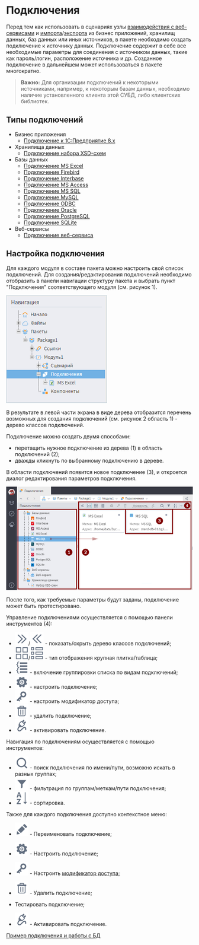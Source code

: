 # Подключения

Перед тем как использовать в сценариях узлы [взаимодействия с веб-сервисами](../../processors/integration/calling-web-service.md) и [импорта](../import/README.md)/[экспорта](../export/README.md) из бизнес приложений, хранилищ данных, баз данных или иных источников, в пакете необходимо создать подключение к источнику данных. Подключение содержит в себе все необходимые параметры для соединения с источником данных, такие как пароль/логин, расположение источника и др. Созданное подключение в дальнейшем может использоваться в пакете многократно.

> **Важно:** Для организации подключений к некоторыми источниками, например, к некоторым базам данных, необходимо наличие установленного клиента этой СУБД, либо клиентских библиотек.

## Типы подключений

  * Бизнес приложения
    * [Подключение к 1C:Предприятие 8.x](./list/1c.md)
  * Хранилища данных
    * [Подключение набора XSD-схем](./list/schemes.md)
  * Базы данных
    * [Подключение MS Excel](./list/excel.md)
    * [Подключение Firebird](./list/firebird.md)
    * [Подключение Interbase](./list/interbase.md)
    * [Подключение MS Access](./list/msaccess.md)
    * [Подключение MS SQL](./list/mssql.md)
    * [Подключение MySQL](./list/mysql.md)
    * [Подключение ODBC](./list/odbc.md)
    * [Подключение Oracle](./list/oracle.md)
    * [Подключение PostgreSQL](./list/postgresql.md)
    * [Подключение SQLite](./list/sqlite.md)
  * Веб-сервисы
    * [Подключение веб-сервиса](./list/web-service.md)

## Настройка подключения

Для каждого модуля в составе пакета можно настроить свой список подключений. Для создания/редактирования подключений необходимо отобразить в панели навигации структуру пакета и выбрать пункт "Подключения" соответствующего модуля (см. рисунок 1).

![Выбор пункта "Подключения" в панели навигации](../../media/app/integration/connections/scr-3.png)

В результате в левой части экрана в виде дерева отобразится перечень возможных для создания подключений (см. рисунок 2 область 1) - дерево классов подключений.

Подключение можно создать двумя способами:

* перетащить нужное подключение из дерева (1) в область подключений (2);
* дважды кликнуть по выбранному подключению в дереве.

В области подключений появится новое подключение (3), и откроется диалог редактирования параметров подключения.

![Создание нового подключения](../../media/app/integration/connections/create-connections-1.png)

После того, как требуемые параметры будут заданы, подключение может быть протестировано.

Управление подключениями осуществляется с помощью панели инструментов (4):

* ![](../../media/app/icons/toolbar-18/toolbar-18-108.svg)/![](../../media/app/icons/toolbar-18/toolbar-18-107.svg) - показать/скрыть дерево классов подключений;
* ![](../../media/app/icons/toolbar-18/toolbar-18-42.svg)/![](../../media/app/icons/toolbar-18/toolbar-18-43.svg)  - тип отображения крупная плитка/таблица;
* ![](../../media/app/icons/toolbar-18/toolbar-181.svg) - включение группировки списка по видам подключений;
* ![](../../media/app/icons/toolbar-18/toolbar-18-1.svg) - настроить подключение;
* ![](../../media/app/icons/toolbar-18/toolbar-18-136.svg) - настроить модификатор доступа;
* ![](../../media/app/icons/toolbar-18/toolbar-18-8.svg) - удалить подключение;
* ![](../../media/app/icons/toolbar-18/toolbar-18-131.svg) - активировать подключение.

Навигация по подключениям осуществляется с помощью инструментов:

* ![](../../media/app/icons/toolbar-18/toolbar-18-33.svg) - поиск подключения по имени/пути, возможно искать в разных группах;
* ![](../../media/app/icons/toolbar-18/toolbar-18-117.svg) - фильтрация по группам/меткам/пути подключения;
* ![](../../media/app/icons/toolbar-18/toolbar-18-116.svg) - сортировка.

Также для каждого подключения доступно контекстное меню:

* ![](../../media/app/icons/toolbar-18/toolbar-18-28.svg) - Переименовать подключение;
* ![](../../media/app/icons/toolbar-18/toolbar-18-1.svg) - Настроить подключение;
* ![](../../media/app/icons/toolbar-18/toolbar-18-136.svg) - Настроить [модификатор доступа](../../scenario/access_modifier.md);
* ![](../../media/app/icons/toolbar-18/toolbar-18-8.svg) - Удалить подключение;

* Тестировать подключение;

* ![](../../media/app/icons/toolbar-18/toolbar-18-131.svg) - Активировать подключение.

[Пример подключения и работы с БД](../../quick-start/database.md)
